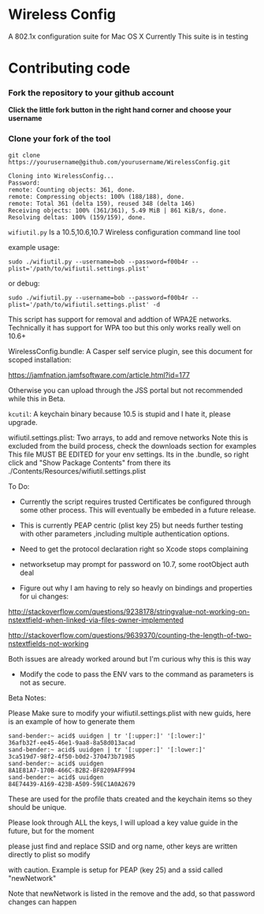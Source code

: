 # Wireless Config
A 802.1x configuration suite for Mac OS X
Currently This suite is in testing

# Contributing code

### Fork the repository to your github account
__Click the little fork button in the right hand corner and choose your username__

### Clone your fork of the tool
`git clone https://yourusername@github.com/yourusername/WirelessConfig.git`

~~~
Cloning into WirelessConfig...
Password: 
remote: Counting objects: 361, done.
remote: Compressing objects: 100% (188/188), done.
remote: Total 361 (delta 159), reused 348 (delta 146)
Receiving objects: 100% (361/361), 5.49 MiB | 861 KiB/s, done.
Resolving deltas: 100% (159/159), done.
~~~

`wifiutil.py`
Is a 10.5,10.6,10.7 Wireless configuration command line tool

example usage:
```shell
sudo ./wifiutil.py --username=bob --password=f00b4r --plist='/path/to/wifiutil.settings.plist'
```
or debug:
```shell
sudo ./wifiutil.py --username=bob --password=f00b4r --plist='/path/to/wifiutil.settings.plist' -d
```

This script has support for removal and addtion of WPA2E networks.
Technically it has support for WPA too but this only works really well on 10.6+

WirelessConfig.bundle:
A Casper self service plugin, see this document for scoped installation:

https://jamfnation.jamfsoftware.com/article.html?id=177

Otherwise you can upload through the JSS portal but not recommended while this in Beta.

`kcutil`:
A keychain binary because 10.5 is stupid and I hate it, please upgrade.

wifiutil.settings.plist:
Two arrays, to add and remove networks
Note this is excluded from the build process, check the downloads section for examples
This file MUST BE EDITED for your env settings. Its in the .bundle, so right click
and "Show Package Contents" from there its ./Contents/Resources/wifiutil.settings.plist


To Do:
* Currently the script requires trusted Certificates be configured through
some other process. This will eventually be embeded in a future release.

* This is currently PEAP centric (plist key 25) but needs further testing with other
parameters ,including multiple authentication options.

* Need to get the protocol declaration right so Xcode stops complaining

* networksetup may prompt for password on 10.7, some rootObject auth deal

* Figure out why I am having to rely so heavly on bindings and properties for ui changes:

http://stackoverflow.com/questions/9238178/stringvalue-not-working-on-nstextfield-when-linked-via-files-owner-implemented

http://stackoverflow.com/questions/9639370/counting-the-length-of-two-nstextfields-not-working

Both issues are already worked around but I'm curious why this is this way

* Modify the code to pass the ENV vars to the command as parameters is not as secure.

Beta Notes:

Please Make sure to modify your wifiutil.settings.plist with new guids, here is an example of how to generate them
```shell
sand-bender:~ acid$ uuidgen | tr '[:upper:]' '[:lower:]'
36afb32f-ee45-46e1-9aa8-8a58d013acad
sand-bender:~ acid$ uuidgen | tr '[:upper:]' '[:lower:]'
3ca519d7-98f2-4f50-b0d2-370473b71985
sand-bender:~ acid$ uuidgen
8A1E81A7-170B-466C-B2B2-BF8209AFF994
sand-bender:~ acid$ uuidgen
84E74439-A169-423B-A509-59EC1A0A2679
```
These are used for the profile thats created and the keychain items so they should be unique.

Please look through ALL the keys, I will upload a key value guide in the future, but for the moment

please just find and replace SSID and org name, other keys are written directly to plist so modify

with caution. Example is setup for PEAP (key 25) and a ssid called "newNetwork"

Note that newNetwork is listed in the remove and the add, so that password changes can happen

